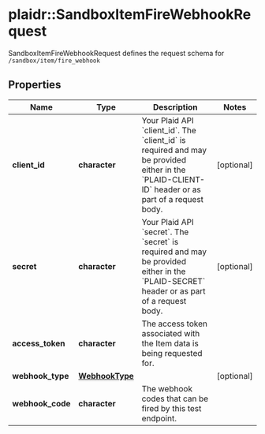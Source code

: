 # plaidr::SandboxItemFireWebhookRequest

SandboxItemFireWebhookRequest defines the request schema for `/sandbox/item/fire_webhook`

## Properties
Name | Type | Description | Notes
------------ | ------------- | ------------- | -------------
**client_id** | **character** | Your Plaid API &#x60;client_id&#x60;. The &#x60;client_id&#x60; is required and may be provided either in the &#x60;PLAID-CLIENT-ID&#x60; header or as part of a request body. | [optional] 
**secret** | **character** | Your Plaid API &#x60;secret&#x60;. The &#x60;secret&#x60; is required and may be provided either in the &#x60;PLAID-SECRET&#x60; header or as part of a request body. | [optional] 
**access_token** | **character** | The access token associated with the Item data is being requested for. | 
**webhook_type** | [**WebhookType**](WebhookType.md) |  | [optional] 
**webhook_code** | **character** | The webhook codes that can be fired by this test endpoint. | 


